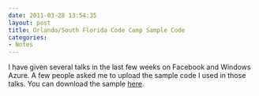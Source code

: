 ```yaml
---
date: 2011-03-28 13:54:35
layout: post
title: Orlando/South Florida Code Camp Sample Code
categories:
- Notes
---
```


I have given several talks in the last few weeks on Facebook and Windows Azure. A few people asked me to upload the sample code I used in those talks. You can download the sample [here](http://azuretoolkit.codeplex.com/releases/view/63370).
